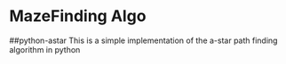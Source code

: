 # MazeFinding Algo

##python-astar
This is a simple implementation of the a-star path finding algorithm in python
